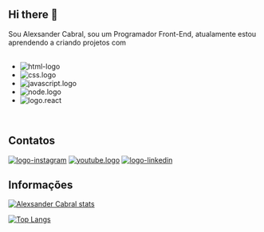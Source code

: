 ## Hi there 👋

Sou Alexsander Cabral, sou um Programador Front-End, atualamente estou aprendendo a criando projetos com
<br>
<br>
  - <img src="https://img.shields.io/badge/HTML5-E34F26?style=for-the-badge&logo=html5&logoColor=white" alt="html-logo"/>
  - <img src="https://img.shields.io/badge/CSS3-1572B6?style=for-the-badge&logo=css3&logoColor=white" alt="css.logo"/>
  - <img src="https://img.shields.io/badge/JavaScript-F7DF1E?style=for-the-badge&logo=javascript&logoColor=black" alt="javascript.logo"/>
  - <img src="https://img.shields.io/badge/Node.js-43853D?style=for-the-badge&logo=node.js&logoColor=white" alt="node.logo"/>
  - <img src="https://img.shields.io/badge/React-20232A?style=for-the-badge&logo=react&logoColor=61DAFB" alt="logo.react"/>
  <br>

   ## Contatos
   
   <a href="https://www.instagram.com/xandecabrall/"><img src="https://img.shields.io/badge/Instagram-E4405F?style=for-the-badge&logo=instagram&logoColor=white" alt="logo-instagram"/></a>
   <a href="https://www.youtube.com/channel/UCTuzRIHPJO9CLeOavi7-2Wg"><img src="https://img.shields.io/badge/YouTube-FF0000?style=for-the-badge&logo=youtube&logoColor=white" alt="youtube.logo"/></a>
   <a href="https://www.linkedin.com/in/alexsander-cabral/"><img src="https://img.shields.io/badge/LinkedIn-0077B5?style=for-the-badge&logo=linkedin&logoColor=white" alt="logo-linkedin"/></a>
  <br>

  ## Informações
  
[![Alexsander Cabral stats](https://github-readme-stats.vercel.app/api?username=Xandecabral)](https://github.com/anuraghazra/github-readme-stats)

[![Top Langs](https://github-readme-stats.vercel.app/api/top-langs/?username=Xandecabral)](https://github.com/anuraghazra/github-readme-stats)
